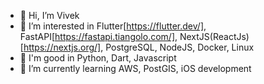 - 👋 Hi, I’m Vivek
- 👀 I’m interested in Flutter[https://flutter.dev/], FastAPI[https://fastapi.tiangolo.com/], NextJS(ReactJs)[https://nextjs.org/], PostgreSQL, NodeJS, Docker, Linux
- 🤗 I'm good in Python, Dart, Javascript
- 🌱 I’m currently learning AWS, PostGIS, iOS development

<!---
coderviky/coderviky is a ✨ special ✨ repository because its `README.md` (this file) appears on your GitHub profile.
You can click the Preview link to take a look at your changes.
--->
